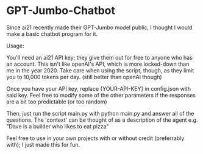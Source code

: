 # GPT-Jumbo-Chatbot
Since ai21 recently made their GPT-Jumbo model public, I thought I would make a basic chatbot program for it.

Usage:

You'll need an ai21 API key; they give them out for free to anyone who has an account. This isn't like openAI's API, which is more locked-down than me in the year 2020. Take care when using the script, though, as they limit you to 10,000 tokens per day. (still better than openAI though)

Once you have your API key, replace {YOUR-API-KEY} in config.json with said key. Feel free to modify some of the other parameters if the responses are a bit too predictable (or too random)

Then, just run the script main.py with python main.py and answer all of the questions. The 'context' can be thought of as a description of the agent e.g. "Dave is a builder who likes to eat pizza"

Feel free to use in your own projects with or without credit (preferrably with); I just made this for fun.
